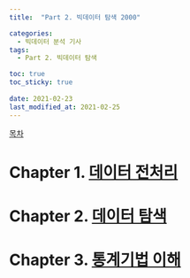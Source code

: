 ```yaml
---
title:  "Part 2. 빅데이터 탐색 2000"

categories:
  - 빅데이터 분석 기사
tags:
  - Part 2. 빅데이터 탐색

toc: true
toc_sticky: true
 
date: 2021-02-23
last_modified_at: 2021-02-25
---
```


[목차](https://goaswon.github.io/%EB%B9%85%EB%8D%B0%EC%9D%B4%ED%84%B0%20%EB%B6%84%EC%84%9D%20%EA%B8%B0%EC%82%AC/0000%EB%AA%A9%EC%B0%A8/)

# Chapter 1. [데이터 전처리]()

# Chapter 2. [데이터 탐색]()

# Chapter 3. [통계기법 이해]()


